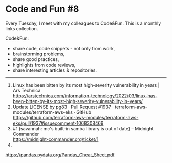 # Code and Fun \#8

Every Tuesday, I meet with my colleagues to Code&Fun. This is a monthly links collection. 

Code&Fun:

* share code, code snippets - not only from work,
* brainstorming problems,
* share good practices,
* highlights from code reviews,
* share interesting articles & repositories.

---

1. Linux has been bitten by its most high-severity vulnerability in years \| Ars Technica  
 https://arstechnica.com/information-technology/2022/03/linux-has-been-bitten-by-its-most-high-severity-vulnerability-in-years/
2. Update LICENSE by pg83 · Pull Request #1937 · terraform-aws-modules/terraform-aws-eks · GitHub  
 https://github.com/terraform-aws-modules/terraform-aws-eks/pull/1937#issuecomment-1068308469
3. #1 (savannah: mc's built-in samba library is out of date) – Midnight Commander  
 https://midnight-commander.org/ticket/1
4.   
 https://pandas.pydata.org/Pandas_Cheat_Sheet.pdf

